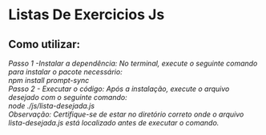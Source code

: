 ﻿# Listas De Exercicios Js
## Como utilizar:
*Passo 1 -Instalar a dependência: No terminal, execute o seguinte comando para instalar o pacote necessário:<br>
npm install prompt-sync<br>
Passo 2 - Executar o código: Após a instalação, execute o arquivo desejado com o seguinte comando:<br>
node ./js/lista-desejada.js<br>
Observação: Certifique-se de estar no diretório correto onde o arquivo lista-desejada.js está localizado antes de executar o comando.*
